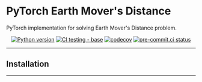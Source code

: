 # PyTorch Earth Mover's Distance

PyTorch implementation for solving Earth Mover's Distance problem.

<div align="center">

[![Python version](https://img.shields.io/badge/python-3.8%7C3.9%7C3.10-blue)](https://img.shields.io/badge/python-3.8%7C3.9%7C3.10-blue)
[![CI testing - base](https://github.com/stancld/torch_emd/actions/workflows/ci_test.yml/badge.svg?branch=master&event=push)](https://github.com/stancld/torch_emd/actions/workflows/ci_test.yml)
[![codecov](https://codecov.io/gh/stancld/torch_emd/branch/master/graph/badge.svg?token=2BMDX3GF12)](https://codecov.io/gh/stancld/torch_emd)
[![pre-commit.ci status](https://results.pre-commit.ci/badge/github/stancld/torch_emd/master.svg)](https://results.pre-commit.ci/latest/github/stancld/torch_emd/master)

______________________________________________________________________

</div>

## Installation


______________________________________________________________________
